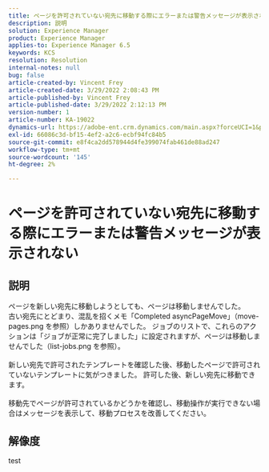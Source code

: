 ```yaml
---
title: ページを許可されていない宛先に移動する際にエラーまたは警告メッセージが表示されない
description: 説明
solution: Experience Manager
product: Experience Manager
applies-to: Experience Manager 6.5
keywords: KCS
resolution: Resolution
internal-notes: null
bug: false
article-created-by: Vincent Frey
article-created-date: 3/29/2022 2:08:43 PM
article-published-by: Vincent Frey
article-published-date: 3/29/2022 2:12:13 PM
version-number: 1
article-number: KA-19022
dynamics-url: https://adobe-ent.crm.dynamics.com/main.aspx?forceUCI=1&pagetype=entityrecord&etn=knowledgearticle&id=cb6c75bb-69af-ec11-9840-0022480bd820
exl-id: 66086c3d-bf15-4ef2-a2c6-ecbf94fc84b5
source-git-commit: e8f4ca2dd578944d4fe399074fab461de88ad247
workflow-type: tm+mt
source-wordcount: '145'
ht-degree: 2%

---
```


# ページを許可されていない宛先に移動する際にエラーまたは警告メッセージが表示されない

## 説明

ページを新しい宛先に移動しようとしても、ページは移動しませんでした。<br>古い宛先にとどまり、混乱を招くメモ「Completed asyncPageMove」（move-pages.png を参照）しかありませんでした。 ジョブのリストで、これらのアクションは「ジョブが正常に完了しました」に設定されますが、ページは移動しませんでした（list-jobs.png を参照）。<br><br>新しい宛先で許可されたテンプレートを確認した後、移動したページで許可されていないテンプレートに気がつきました。 許可した後、新しい宛先に移動できます。<br><br>移動先でページが許可されているかどうかを確認し、移動操作が実行できない場合はメッセージを表示して、移動プロセスを改善してください。

## 解像度


test
